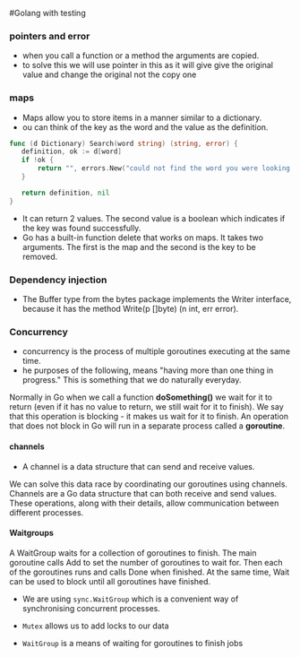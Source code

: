 #Golang with testing


### pointers and error
 - when you call a function or a method the arguments are copied.
 - to solve this we will use pointer in this as it will give give the original value and change the original not the copy one

 ### maps
 - Maps allow you to store items in a manner similar to a dictionary. 
 - ou can think of the key as the word and the value as the definition.
 ```go
 func (d Dictionary) Search(word string) (string, error) {
	definition, ok := d[word]
	if !ok {
		return "", errors.New("could not find the word you were looking for")
	}

	return definition, nil
}
```
 - It can return 2 values. The second value is a boolean which indicates if the key was found successfully.
 - Go has a built-in function delete that works on maps. It takes two arguments. The first is the map and the second is the key to be removed.

### Dependency injection
- The Buffer type from the bytes package implements the Writer interface, because it has the method Write(p []byte) (n int, err error).

### Concurrency
- concurrency is the process of multiple goroutines executing at the same time.
- he purposes of the following, means "having more than one thing in progress." This is something that we do naturally everyday.

Normally in Go when we call a function **doSomething()** we wait for it to return (even if it has no value to return, we still wait for it to finish). We say that this operation is blocking - it makes us wait for it to finish. An operation that does not block in Go will run in a separate process called a **goroutine**. 

#### channels

- A channel is a data structure that can send and receive values.

We can solve this data race by coordinating our goroutines using channels. Channels are a Go data structure that can both receive and send values. These operations, along with their details, allow communication between different processes.

#### Waitgroups
A WaitGroup waits for a collection of goroutines to finish. The main goroutine calls Add to set the number of goroutines to wait for. Then each of the goroutines runs and calls Done when finished. At the same time, Wait can be used to block until all goroutines have finished.

- We are using ```sync.WaitGroup``` which is a convenient way of synchronising concurrent processes.

-  ```Mutex``` allows us to add locks to our data

- ```WaitGroup``` is a means of waiting for goroutines to finish jobs